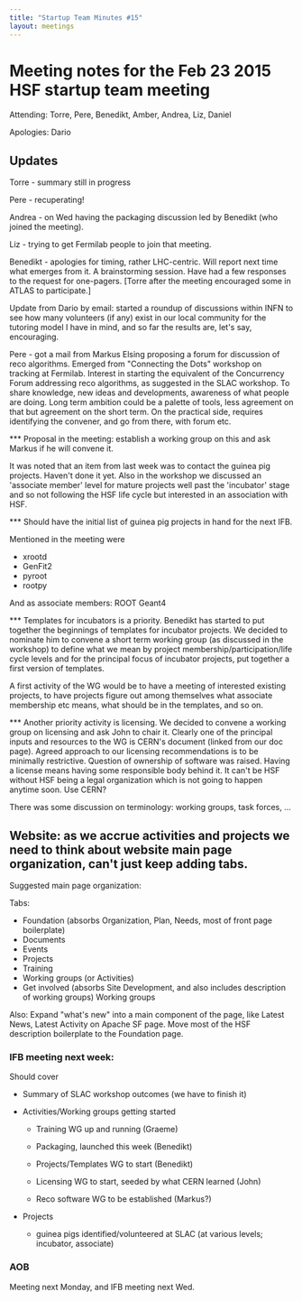 ```yaml
---
title: "Startup Team Minutes #15"
layout: meetings
---
```


# Meeting notes for the Feb 23 2015 HSF startup team meeting

Attending: Torre, Pere, Benedikt, Amber, Andrea, Liz, Daniel

Apologies: Dario

## Updates

Torre - summary still in progress

Pere - recuperating!

Andrea - on Wed having the packaging discussion led by Benedikt (who joined the
meeting).

Liz - trying to get Fermilab people to join that meeting.

Benedikt - apologies for timing, rather LHC-centric. Will report next time what
emerges from it. A brainstorming session. Have had a few responses to the
request for one-pagers. [Torre after the meeting encouraged some in ATLAS to
participate.]

Update from Dario by email: started a roundup of discussions within INFN to see
how many volunteers (if any) exist in our local community for the tutoring model
I have in mind, and so far the results are, let's say, encouraging.

Pere - got a mail from Markus Elsing proposing a forum for discussion of reco
algorithms. Emerged from "Connecting the Dots" workshop on tracking at Fermilab.
Interest in starting the equivalent of the Concurrency Forum addressing reco
algorithms, as suggested in the SLAC workshop. To share knowledge, new ideas and
developments, awareness of what people are doing. Long term ambition could be a
palette of tools, less agreement on that but agreement on the short term. On the
practical side, requires identifying the convener, and go from there, with forum
etc.

\*\*\* Proposal in the meeting: establish a working group on this and ask Markus
if he will convene it.

It was noted that an item from last week was to contact the guinea pig projects.
Haven't done it yet. Also in the workshop we discussed an 'associate member'
level for mature projects well past the 'incubator' stage and so not following
the HSF life cycle but interested in an association with HSF.

\*\*\* Should have the initial list of guinea pig projects in hand for the next
IFB.

Mentioned in the meeting were

- xrootd
- GenFit2
- pyroot
- rootpy

And as associate members: ROOT Geant4

\*\*\* Templates for incubators is a priority. Benedikt has started to put
together the beginnings of templates for incubator projects. We decided to
nominate him to convene a short term working group (as discussed in the
workshop) to define what we mean by project membership/participation/life cycle
levels and for the principal focus of incubator projects, put together a first
version of templates.

A first activity of the WG would be to have a meeting of interested existing
projects, to have projects figure out among themselves what associate membership
etc means, what should be in the templates, and so on.

\*\*\* Another priority activity is licensing. We decided to convene a working
group on licensing and ask John to chair it. Clearly one of the principal inputs
and resources to the WG is CERN's document (linked from our doc page). Agreed
approach to our licensing recommendations is to be minimally restrictive.
Question of ownership of software was raised. Having a license means having some
responsible body behind it. It can't be HSF without HSF being a legal
organization which is not going to happen anytime soon. Use CERN?

There was some discussion on terminology: working groups, task forces, ...

## Website: as we accrue activities and projects we need to think about website main page organization, can't just keep adding tabs.

Suggested main page organization:

Tabs:

- Foundation (absorbs Organization, Plan, Needs, most of front page boilerplate)
- Documents
- Events
- Projects
- Training
- Working groups (or Activities)
- Get involved (absorbs Site Development, and also includes description of
  working groups) Working groups

Also: Expand "what's new" into a main component of the page, like Latest News,
Latest Activity on Apache SF page. Move most of the HSF description boilerplate
to the Foundation page.

### IFB meeting next week:

Should cover

- Summary of SLAC workshop outcomes (we have to finish it)

- Activities/Working groups getting started

  - Training WG up and running (Graeme)

  - Packaging, launched this week (Benedikt)
  - Projects/Templates WG to start (Benedikt)
  - Licensing WG to start, seeded by what CERN learned (John)
  - Reco software WG to be established (Markus?)

- Projects
  - guinea pigs identified/volunteered at SLAC (at various levels; incubator,
    associate)

### AOB

Meeting next Monday, and IFB meeting next Wed.
